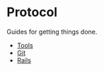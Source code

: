 Protocol
========

Guides for getting things done.

* [Tools](/protocol/tools)
* [Git](/protocol/git)
* [Rails](/protocol/rails)
